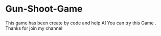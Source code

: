 # Gun-Shoot-Game
This game has been create by code and help AI You can try this Game . Thanks for join my channel
